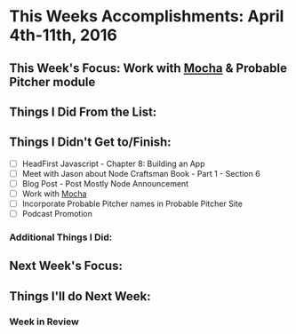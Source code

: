 # This Weeks Accomplishments: April 4th-11th, 2016

## This Week's Focus: Work with [Mocha](https://mochajs.org/) & Probable Pitcher module

## Things I Did From the List:

## Things I Didn't Get to/Finish:
- [ ] HeadFirst Javascript - Chapter 8: Building an App
- [ ] Meet with Jason about Node Craftsman Book - Part 1 - Section 6
- [ ] Blog Post - Post Mostly Node Announcement
- [ ] Work with [Mocha](https://mochajs.org/) 
- [ ] Incorporate Probable Pitcher names in Probable Pitcher Site
- [ ] Podcast Promotion

### Additional Things I Did:

## Next Week's Focus: 

## Things I'll do Next Week:

### Week in Review
